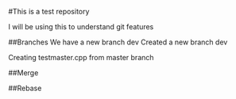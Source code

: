 #This is a test repository 

I will be using this to understand git features 

##Branches 
We have a new branch dev
Created a new branch dev

Creating testmaster.cpp from master branch

##Merge 

##Rebase 

